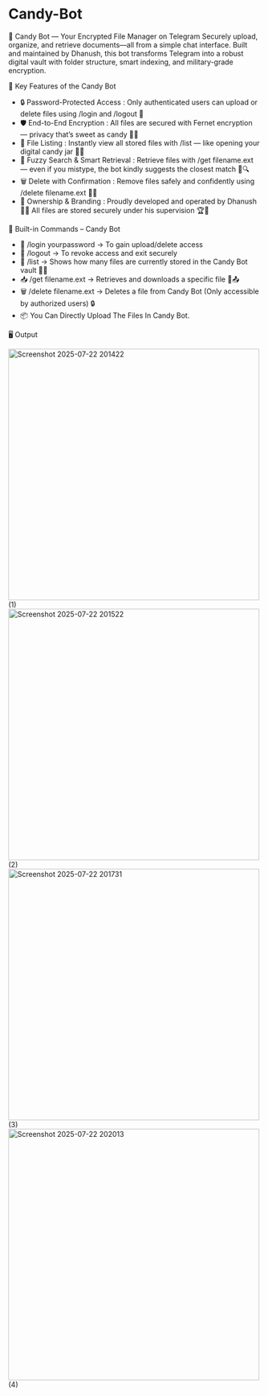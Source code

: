 # Candy-Bot

🔐 Candy Bot — Your Encrypted File Manager on Telegram
Securely upload, organize, and retrieve documents—all from a simple chat interface. Built and maintained by Dhanush, this bot transforms Telegram into a robust digital vault with folder structure, smart indexing, and military-grade encryption.

🍭 Key Features of the Candy Bot
- 🔒 Password-Protected Access : Only authenticated users can upload or delete files using /login and /logout 🔐
- 🛡️ End-to-End Encryption : All files are secured with Fernet encryption — privacy that’s sweet as candy 🍬🧊
- 📃 File Listing : Instantly view all stored files with /list — like opening your digital candy jar 🫙📂
- 🧠 Fuzzy Search & Smart Retrieval : Retrieve files with /get filename.ext — even if you mistype, the bot kindly suggests the closest match 🎯🔍
- 🗑️ Delete with Confirmation : Remove files safely and confidently using /delete filename.ext 🧹✅
- 👑 Ownership & Branding : Proudly developed and operated by Dhanush 👨‍💻 All files are stored securely under his supervision 🏆🔐

 🍭 Built-in Commands – Candy Bot 
 
- 🔐 /login yourpassword → To gain upload/delete access
- 🚪 /logout → To revoke access and exit securely
- 📃 /list → Shows how many files are currently stored in the Candy Bot vault 🍬📂
- 📥 /get filename.ext → Retrieves and downloads a specific file 🎯📤
- 🗑️ /delete filename.ext → Deletes a file from Candy Bot (Only accessible by authorized users) 🔒
- 📦 You Can Directly Upload The Files In Candy Bot. 

🖥️ Output


<img width="500" height="500" alt="Screenshot 2025-07-22 201422" src="https://github.com/user-attachments/assets/fbc4b996-039e-49ac-87a2-7d885dc131e8" /> (1)
<img width="500" height="500" alt="Screenshot 2025-07-22 201522" src="https://github.com/user-attachments/assets/7fc83491-00dd-4b21-b867-91512d765b25" /> (2)
<img width="500" height="500" alt="Screenshot 2025-07-22 201731" src="https://github.com/user-attachments/assets/c7df5516-5050-42f3-9d42-c0f0ef60d727" /> (3)
<img width="500" height="500" alt="Screenshot 2025-07-22 202013" src="https://github.com/user-attachments/assets/bc0f4e47-69f4-4abe-8937-3f3a4e612530" /> (4)















